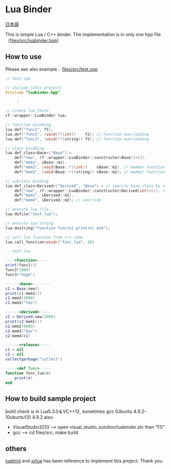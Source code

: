 # Lua Binder

[日本語](https://github.com/rflab/LuaBinder/blob/master/README_jp.md)

This is simple Lua / C++ binder.
The implementation is in only one hpp file（[files/src/luabinder.hpp](https://github.com/rflab/LuaBinder/blob/master/files/src/luabinder.hpp)）

## How to use
Please see also example .. [files/src/test.cpp](https://github.com/rflab/LuaBinder/blob/master/files/src/test.cpp)

```cpp
// test.cpp

// include (this project)
#include "luabinder.hpp"

     : 

// Create lua_State
rf::wrapper::LuaBinder lua;

// function bindding
lua.def("func1", f1);
lua.def("func2", (void(*)(int))    f2); // function overloading
lua.def("func3", (void(*)(string)) f2); // function overloading

// class bindding
lua.def_class<Base>("Base")->
	def("new", rf::wrapper::LuaBinder::constructor<Base()>()).
	def("mem1", &Base::m1).
	def("mem2", (void(Base::*)(int))    &Base::m2). // member function overloading
	def("mem3", (void(Base::*)(string)) &Base::m2); // member function overloading

// subclass binding
lua.def_class<Derived>("Derived", "Base")-> // specify base class by registered name, in this case "Base"
	def("new", rf::wrapper::LuaBinder::constructor<Derived(int)>()). // added constructor with int argument
	def("mem1", &Derived::m1).
	def("mem4", &Derived::m2); // override

// execute lua file
lua.dofile("test.lua");

// execute lua string
lua.dostring("function func(n) print(n) end");

// call lua function from c++ code
lua.call_function<void>("func_lua", 10)
```

```lua
-- test.lua

----<function>------
print(func1())
func2(1000)
func3("hoge")

------<base>--------
c1 = Base:new()
print(c1:mem1())
c1:mem2(2000)
c1:mem3("foo")

------<derived>-----
c2 = Derived:new(3000)
print(c2:mem1())
c2:mem2(4000)
c2:mem3("bar")
c2:mem4(c1)

------<release>-----
c1 = nil
c2 = nil
collectgarbage("collect")

-----<def func>-----
function func_lua(n)
	print(n)
end
```

## How to build sample project
build check is in Lua5.3.0＆VC++12, sometimes gcc (Ubuntu 4.9.2-10ubuntu13) 4.9.2 also.

* VisualStudio2013 --> open visual_studio_solution/luabinder.sln then "F5"
* gcc --> cd files/src; make build

## others
[luabind](https://github.com/luabind/luabind) and [xxlua](https://github.com/bigsleep/xxlua) has been reference to implement this project.
Thank you.
